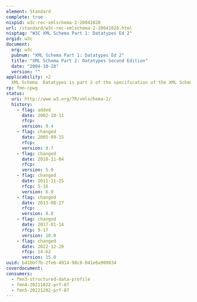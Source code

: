 ```yaml
---
element: Standard
complete: true
nispid: w3c-rec-xmlschema-2-20041028
url: /standard/w3c-rec-xmlschema-2-20041028.html
nisptag: "W3C XML Schema Part 1: Datatypes Ed 2"
orgid: w3c
document:
  org: w3c
  pubnum: "XML Schema Part 1: Datatypes Ed 2"
  title: "XML Schema Part 2: Datatypes Second Edition"
  date: "2004-10-28"
  version: ""
applicability: >2
  XML Schema  Datatypes is part 2 of the specification of the XML Schema language. It defines facilities for defining datatypes to be used in XML Schemas as well as other XML specifications. The datatype language, which is itself represented in XML 1.0, provides a superset of the capabilities found in XML 1.0 document type definitions (DTDs) for specifying datatypes on elements and attributes.
rp: fmn-cpwg
status:
  uri: http://www.w3.org/TR/xmlschema-2/
  history: 
    - flag: added
      date: 2002-10-11
      rfcp: 
      version: 0.4
    - flag: changed
      date: 2005-09-15
      rfcp: 
      version: 0.7
    - flag: changed
      date: 2010-11-04
      rfcp: 
      version: 5.0
    - flag: changed
      date: 2011-11-25
      rfcp: 5-16
      version: 6.0
    - flag: changed
      date: 2013-08-27
      rfcp: 
      version: 8.0
    - flag: changed
      date: 2017-01-14
      rfcp: 9-17
      version: 10.0
    - flag: changed
      date: 2022-12-20
      rfcp: 14-62
      version: 15.0
uuid: b41bbf7b-2fe6-4914-98c8-041e6a909034
coverdocument:
consumers:
  - fmn3-structured-data-profile
  - fmn4-20211022-prf-87
  - fmn5-20221202-prf-87
---
```

